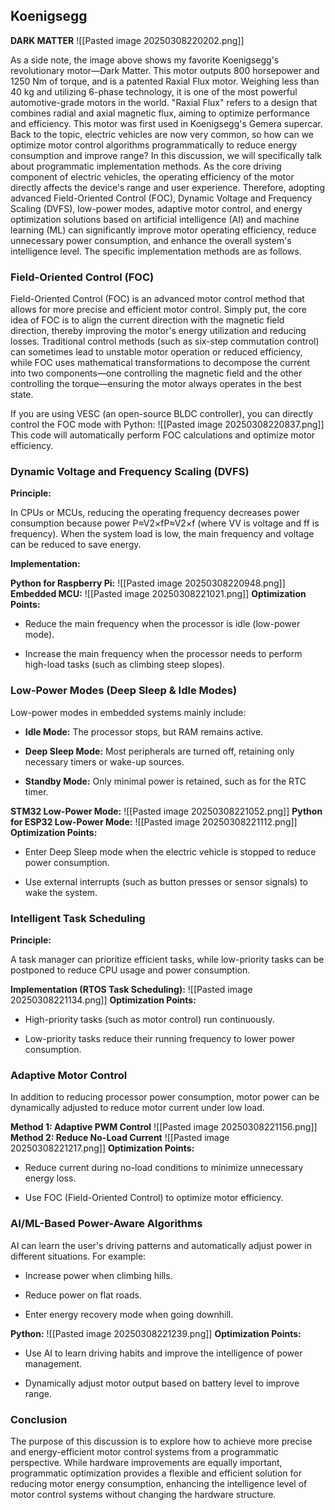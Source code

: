 ## Koenigsegg
**DARK MATTER**
![[Pasted image 20250308220202.png]]

As a side note, the image above shows my favorite Koenigsegg's revolutionary motor—Dark Matter. This motor outputs 800 horsepower and 1250 Nm of torque, and is a patented Raxial Flux motor. Weighing less than 40 kg and utilizing 6-phase technology, it is one of the most powerful automotive-grade motors in the world. "Raxial Flux" refers to a design that combines radial and axial magnetic flux, aiming to optimize performance and efficiency. This motor was first used in Koenigsegg's Gemera supercar.
Back to the topic, electric vehicles are now very common, so how can we optimize motor control algorithms programmatically to reduce energy consumption and improve range? In this discussion, we will specifically talk about programmatic implementation methods. As the core driving component of electric vehicles, the operating efficiency of the motor directly affects the device's range and user experience. Therefore, adopting advanced Field-Oriented Control (FOC), Dynamic Voltage and Frequency Scaling (DVFS), low-power modes, adaptive motor control, and energy optimization solutions based on artificial intelligence (AI) and machine learning (ML) can significantly improve motor operating efficiency, reduce unnecessary power consumption, and enhance the overall system's intelligence level. The specific implementation methods are as follows.

### Field-Oriented Control (FOC)

Field-Oriented Control (FOC) is an advanced motor control method that allows for more precise and efficient motor control. Simply put, the core idea of FOC is to align the current direction with the magnetic field direction, thereby improving the motor's energy utilization and reducing losses. Traditional control methods (such as six-step commutation control) can sometimes lead to unstable motor operation or reduced efficiency, while FOC uses mathematical transformations to decompose the current into two components—one controlling the magnetic field and the other controlling the torque—ensuring the motor always operates in the best state.

If you are using VESC (an open-source BLDC controller), you can directly control the FOC mode with Python:
![[Pasted image 20250308220837.png]]
This code will automatically perform FOC calculations and optimize motor efficiency.

### Dynamic Voltage and Frequency Scaling (DVFS)

**Principle:**

In CPUs or MCUs, reducing the operating frequency decreases power consumption because power P≈V2×fP≈V2×f (where VV is voltage and ff is frequency). When the system load is low, the main frequency and voltage can be reduced to save energy.

**Implementation:**

**Python for Raspberry Pi:**
![[Pasted image 20250308220948.png]]
**Embedded MCU:**
![[Pasted image 20250308221021.png]]
**Optimization Points:**

- Reduce the main frequency when the processor is idle (low-power mode).
    
- Increase the main frequency when the processor needs to perform high-load tasks (such as climbing steep slopes).
    

### Low-Power Modes (Deep Sleep & Idle Modes)

Low-power modes in embedded systems mainly include:

- **Idle Mode:** The processor stops, but RAM remains active.
    
- **Deep Sleep Mode:** Most peripherals are turned off, retaining only necessary timers or wake-up sources.
    
- **Standby Mode:** Only minimal power is retained, such as for the RTC timer.
    

**STM32 Low-Power Mode:**
![[Pasted image 20250308221052.png]]
**Python for ESP32 Low-Power Mode:**
![[Pasted image 20250308221112.png]]
**Optimization Points:**

- Enter Deep Sleep mode when the electric vehicle is stopped to reduce power consumption.
    
- Use external interrupts (such as button presses or sensor signals) to wake the system.
    

### Intelligent Task Scheduling

**Principle:**

A task manager can prioritize efficient tasks, while low-priority tasks can be postponed to reduce CPU usage and power consumption.

**Implementation (RTOS Task Scheduling):**
![[Pasted image 20250308221134.png]]
**Optimization Points:**

- High-priority tasks (such as motor control) run continuously.
    
- Low-priority tasks reduce their running frequency to lower power consumption.
    

### Adaptive Motor Control

In addition to reducing processor power consumption, motor power can be dynamically adjusted to reduce motor current under low load.

**Method 1: Adaptive PWM Control**
![[Pasted image 20250308221156.png]]
**Method 2: Reduce No-Load Current**
![[Pasted image 20250308221217.png]]
**Optimization Points:**

- Reduce current during no-load conditions to minimize unnecessary energy loss.
    
- Use FOC (Field-Oriented Control) to optimize motor efficiency.
    

### AI/ML-Based Power-Aware Algorithms

AI can learn the user's driving patterns and automatically adjust power in different situations. For example:

- Increase power when climbing hills.
    
- Reduce power on flat roads.
    
- Enter energy recovery mode when going downhill.
    

**Python:**
![[Pasted image 20250308221239.png]]
**Optimization Points:**

- Use AI to learn driving habits and improve the intelligence of power management.
    
- Dynamically adjust motor output based on battery level to improve range.
    

### Conclusion

The purpose of this discussion is to explore how to achieve more precise and energy-efficient motor control systems from a programmatic perspective. While hardware improvements are equally important, programmatic optimization provides a flexible and efficient solution for reducing motor energy consumption, enhancing the intelligence level of motor control systems without changing the hardware structure.